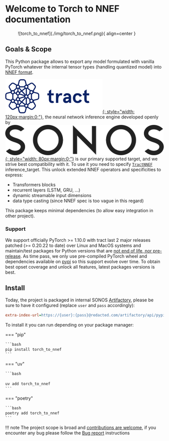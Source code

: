# Welcome to **Torch to NNEF** documentation

<figure markdown="span">
    ![torch_to_nnef](./img/torch_to_nnef.png){ align=center }
</figure>

## Goals & Scope

This Python package allows to export any model formulated with vanilla
PyTorch whatever the internal tensor types (handling quantized model) into [NNEF format](https://registry.khronos.org/NNEF/specs/1.0/nnef-1.0.5.html).

[![tract](./img/tract.png){: style="width: 120px;margin:0;"}](https://github.com/sonos/tract/), the neural network inference engine
developed openly by [![SONOS](./img/sonos.png){: style="width: 80px;margin:0;"}](https://sonos.com) is our primary supported target,
and we strive best compatibility with it. To use it you need to specify [`TractNNEF`](/reference/torch_to_nnef/inference_target/tract/) inference_target.
This unlock extended NNEF operators and specificities to express:

- Transformers blocks
- recurrent layers (LSTM, GRU, ...)
- dynamic streamable input dimensions
- data type casting (since NNEF spec is too vague in this regard)

This package keeps minimal dependencies (to allow easy integration in other project).

### Support

We support officially PyTorch >= 1.10.0 with tract last 2 major releases patched (>= 0.20.22 to date) over Linux and MacOS systems and maintain/test packages for Python versions that are [not end of life, nor pre-release](https://devguide.python.org/versions/).
As time pass, we only use pre-compiled PyTorch wheel and dependencies available on [pypi](https://pypi.org/project/torch/) so this support evolve over time. To obtain best  opset coverage and unlock all features, latest packages versions is best.


## Install

Today, the project is packaged in internal SONOS [Artifactory](https://jfrog.com/artifactory/),
please be sure to have it configured (replace `user` and `pass` accordingly):

```ini title="$HOME/.pip/pip.conf"
extra-index-url=https://{user}:{pass}@redacted.com/artifactory/api/pypi/pypi-local/simple
```

To install it you can run depending on your package manager:

=== "pip"

    ```bash
    pip install torch_to_nnef
    ```

=== "uv"

    ```bash

    uv add torch_to_nnef
    ```

=== "poetry"

    ```bash
    poetry add torch_to_nnef
    ```

!!! note
    The project scope is broad and [contributions are welcome](./contributing/guidelines.md), if you encounter any bug please follow the [Bug report](./contributing/guidelines.md) instructions

